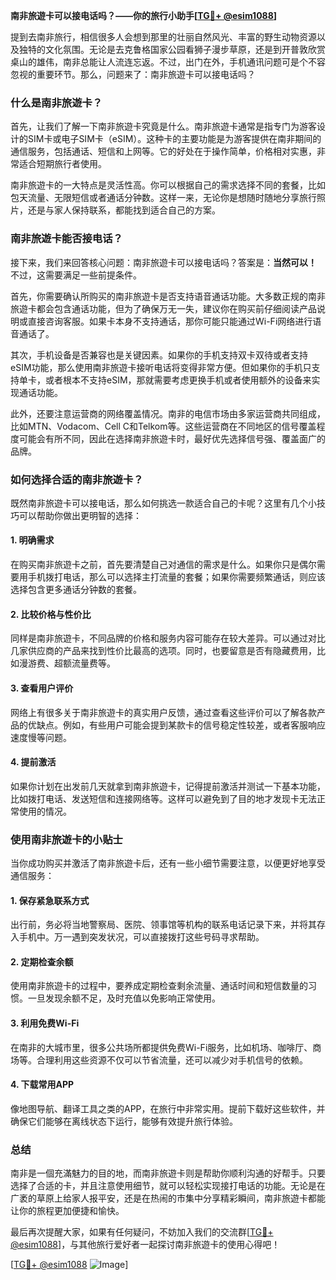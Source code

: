 **南非旅遊卡可以接电话吗？——你的旅行小助手[[TG💪+ @esim1088](https://t.me/s/esim1088)]**

提到去南非旅行，相信很多人会想到那里的壮丽自然风光、丰富的野生动物资源以及独特的文化氛围。无论是去克鲁格国家公园看狮子漫步草原，还是到开普敦欣赏桌山的雄伟，南非总能让人流连忘返。不过，出门在外，手机通讯问题可是个不容忽视的重要环节。那么，问题来了：南非旅遊卡可以接电话吗？

### 什么是南非旅遊卡？

首先，让我们了解一下南非旅遊卡究竟是什么。南非旅遊卡通常是指专门为游客设计的SIM卡或电子SIM卡（eSIM）。这种卡的主要功能是为游客提供在南非期间的通信服务，包括通话、短信和上网等。它的好处在于操作简单，价格相对实惠，非常适合短期旅行者使用。

南非旅遊卡的一大特点是灵活性高。你可以根据自己的需求选择不同的套餐，比如包天流量、无限短信或者通话分钟数。这样一来，无论你是想随时随地分享旅行照片，还是与家人保持联系，都能找到适合自己的方案。

### 南非旅遊卡能否接电话？

接下来，我们来回答核心问题：南非旅遊卡可以接电话吗？答案是：**当然可以！** 不过，这需要满足一些前提条件。

首先，你需要确认所购买的南非旅遊卡是否支持语音通话功能。大多数正规的南非旅遊卡都会包含通话功能，但为了确保万无一失，建议你在购买前仔细阅读产品说明或直接咨询客服。如果卡本身不支持通话，那你可能只能通过Wi-Fi网络进行语音通话了。

其次，手机设备是否兼容也是关键因素。如果你的手机支持双卡双待或者支持eSIM功能，那么使用南非旅遊卡接听电话将变得非常方便。但如果你的手机只支持单卡，或者根本不支持eSIM，那就需要考虑更换手机或者使用额外的设备来实现通话功能。

此外，还要注意运营商的网络覆盖情况。南非的电信市场由多家运营商共同组成，比如MTN、Vodacom、Cell C和Telkom等。这些运营商在不同地区的信号覆盖程度可能会有所不同，因此在选择南非旅遊卡时，最好优先选择信号强、覆盖面广的品牌。

### 如何选择合适的南非旅遊卡？

既然南非旅遊卡可以接电话，那么如何挑选一款适合自己的卡呢？这里有几个小技巧可以帮助你做出更明智的选择：

#### 1. **明确需求**
   在购买南非旅遊卡之前，首先要清楚自己对通信的需求是什么。如果你只是偶尔需要用手机拨打电话，那么可以选择主打流量的套餐；如果你需要频繁通话，则应该选择包含更多通话分钟数的套餐。

#### 2. **比较价格与性价比**
   同样是南非旅遊卡，不同品牌的价格和服务内容可能存在较大差异。可以通过对比几家供应商的产品来找到性价比最高的选项。同时，也要留意是否有隐藏费用，比如漫游费、超额流量费等。

#### 3. **查看用户评价**
   网络上有很多关于南非旅遊卡的真实用户反馈，通过查看这些评价可以了解各款产品的优缺点。例如，有些用户可能会提到某款卡的信号稳定性较差，或者客服响应速度慢等问题。

#### 4. **提前激活**
   如果你计划在出发前几天就拿到南非旅遊卡，记得提前激活并测试一下基本功能，比如拨打电话、发送短信和连接网络等。这样可以避免到了目的地才发现卡无法正常使用的情况。

### 使用南非旅遊卡的小贴士

当你成功购买并激活了南非旅遊卡后，还有一些小细节需要注意，以便更好地享受通信服务：

#### 1. **保存紧急联系方式**
   出行前，务必将当地警察局、医院、领事馆等机构的联系电话记录下来，并将其存入手机中。万一遇到突发状况，可以直接拨打这些号码寻求帮助。

#### 2. **定期检查余额**
   使用南非旅遊卡的过程中，要养成定期检查剩余流量、通话时间和短信数量的习惯。一旦发现余额不足，及时充值以免影响正常使用。

#### 3. **利用免费Wi-Fi**
   在南非的大城市里，很多公共场所都提供免费Wi-Fi服务，比如机场、咖啡厅、商场等。合理利用这些资源不仅可以节省流量，还可以减少对手机信号的依赖。

#### 4. **下载常用APP**
   像地图导航、翻译工具之类的APP，在旅行中非常实用。提前下载好这些软件，并确保它们能够在离线状态下运行，能够有效提升旅行体验。

### 总结

南非是一個充滿魅力的目的地，而南非旅遊卡则是帮助你顺利沟通的好帮手。只要选择了合适的卡，并且注意使用细节，就可以轻松实现接打电话的功能。无论是在广袤的草原上给家人报平安，还是在热闹的市集中分享精彩瞬间，南非旅遊卡都能让你的旅程更加便捷和愉快。

最后再次提醒大家，如果有任何疑问，不妨加入我们的交流群[[TG💪+ @esim1088](https://t.me/s/esim1088)]，与其他旅行爱好者一起探讨南非旅遊卡的使用心得吧！

[[TG💪+ @esim1088](https://t.me/s/esim1088) ![Image](https://i.postimg.cc/4NQfJmqS/Snipaste-2025-05-13-00-14-12.png)]